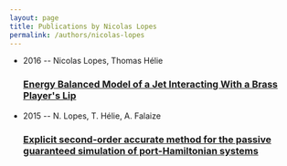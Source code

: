 ```yaml
---
layout: page
title: Publications by Nicolas Lopes
permalink: /authors/nicolas-lopes
---
```


<ul class="post-list">
<li><span class='post-meta'>2016 -- Nicolas Lopes, Thomas Hélie</span><h3><a class='post-link' href="{{ site.baseurl }}/energy-balanced-model-of-a-jet-interacting-with-a-brass-player-s-lip">Energy Balanced Model of a Jet Interacting With a Brass Player's Lip</a></h3></li>
<li><span class='post-meta'>2015 -- N. Lopes, T. Hélie, A. Falaize</span><h3><a class='post-link' href="{{ site.baseurl }}/explicit-second-order-accurate-method-for-the-passive-guaranteed-simulation-of-port-hamiltonian-systems">Explicit second-order accurate method for the passive guaranteed simulation of port-Hamiltonian systems</a></h3></li>

</ul>

